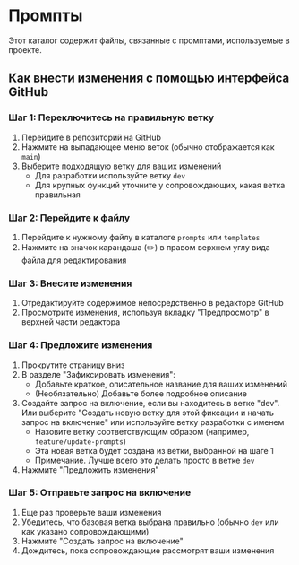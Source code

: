 # Промпты

Этот каталог содержит файлы, связанные с промптами, используемые в проекте.

## Как внести изменения с помощью интерфейса GitHub

### Шаг 1: Переключитесь на правильную ветку
1. Перейдите в репозиторий на GitHub
2. Нажмите на выпадающее меню веток (обычно отображается как `main`)
3. Выберите подходящую ветку для ваших изменений
   - Для разработки используйте ветку `dev`
   - Для крупных функций уточните у сопровождающих, какая ветка правильная

### Шаг 2: Перейдите к файлу
1. Перейдите к нужному файлу в каталоге `prompts` или `templates`
2. Нажмите на значок карандаша (✏️) в правом верхнем углу вида файла для редактирования

### Шаг 3: Внесите изменения
1. Отредактируйте содержимое непосредственно в редакторе GitHub
2. Просмотрите изменения, используя вкладку "Предпросмотр" в верхней части редактора

### Шаг 4: Предложите изменения
1. Прокрутите страницу вниз
2. В разделе "Зафиксировать изменения":
   - Добавьте краткое, описательное название для ваших изменений
   - (Необязательно) Добавьте более подробное описание
3. Создайте запрос на включение, если вы находитесь в ветке "dev". Или выберите "Создать новую ветку для этой фиксации и начать запрос на включение" или используйте ветку разработки с именем
   - Назовите ветку соответствующим образом (например, `feature/update-prompts`)
   - Эта новая ветка будет создана из ветки, выбранной на шаге 1
   * Примечание. Лучше всего это делать просто в ветке `dev`
4. Нажмите "Предложить изменения"

### Шаг 5: Отправьте запрос на включение
1. Еще раз проверьте ваши изменения
2. Убедитесь, что базовая ветка выбрана правильно (обычно `dev` или как указано сопровождающими)
3. Нажмите "Создать запрос на включение"
4. Дождитесь, пока сопровождающие рассмотрят ваши изменения
